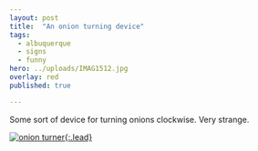 ```yaml
---
layout: post
title:  "An onion turning device"
tags:
  - albuquerque
  - signs
  - funny
hero: ../uploads/IMAG1512.jpg
overlay: red
published: true

---
```


Some sort of device for turning onions clockwise. Very strange.

[![onion turner](../uploads/IMAG1512.jpg){:.lead}](../uploads/IMAG1512.jpg)